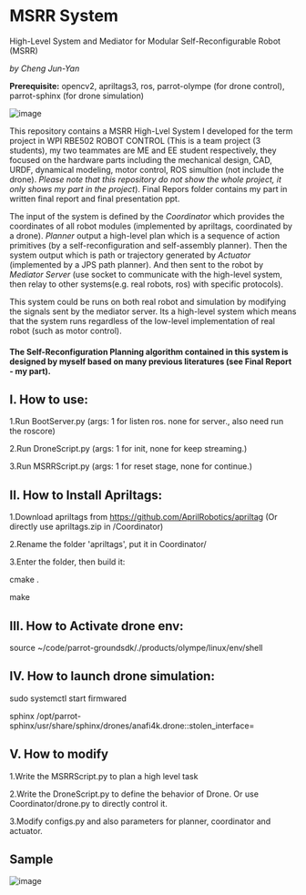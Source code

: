 # MSRR System
High-Level System and Mediator for Modular Self-Reconfigurable Robot (MSRR)

*by Cheng Jun-Yan*

**Prerequisite:** opencv2, apriltags3, ros, parrot-olympe (for drone control), parrot-sphinx (for drone simulation)

![image](https://github.com/chengjunyan1/MSRR-System/raw/master/system.png)

This repository contains a MSRR High-Lvel System I developed for the term project in WPI RBE502 ROBOT CONTROL (This is a team project (3 students), my two teammates are ME and EE student respectively, they focused on the hardware parts including the mechanical design, CAD, URDF, dynamical modeling, motor control, ROS simultion (not include the drone). *Please note that this repository do not show the whole project, it only shows my part in the project*). Final Repors folder contains my part in written final report and final presentation ppt. 

The input of the system is defined by the *Coordinator* which provides the coordinates of all robot modules (implemented by apriltags, coordinated by a drone). *Planner* output a high-level plan which is a sequence of action primitives (by a self-reconfiguration and self-assembly planner). Then the system output which is path or trajectory generated by *Actuator* (implemented by a JPS path planner). And then sent to the robot by *Mediator Server* (use socket to communicate with the high-level system, then relay to other systems(e.g. real robots, ros) with specific protocols). 

This system could be runs on both real robot and simulation by modifying the signals sent by the mediator server. Its a high-level system which means that the system runs regardless of the low-level implementation of real robot (such as motor control). 

#### The Self-Reconfiguration Planning algorithm contained in this system is designed by myself based on many previous literatures (see Final Report - my part). 

## I. How to use:

1.Run BootServer.py (args: 1 for listen ros. none for server., also need run the roscore)

2.Run DroneScript.py (args: 1 for init, none for keep streaming.)

3.Run MSRRScript.py (args: 1 for reset stage, none for continue.)

## II. How to Install Apriltags:

1.Download apriltags from https://github.com/AprilRobotics/apriltag (Or directly use apriltags.zip in /Coordinator)

2.Rename the folder 'apriltags', put it in Coordinator/

3.Enter the folder, then build it:

cmake .

make

## III. How to Activate drone env:

source ~/code/parrot-groundsdk/./products/olympe/linux/env/shell

## IV. How to launch drone simulation:

sudo systemctl start firmwared

sphinx /opt/parrot-sphinx/usr/share/sphinx/drones/anafi4k.drone::stolen_interface=

## V. How to modify

1.Write the MSRRScript.py to plan a high level task

2.Write the DroneScript.py to define the behavior of Drone. Or use Coordinator/drone.py to directly control it.

3.Modify configs.py and also parameters for planner, coordinator and actuator.

## Sample

![image](https://github.com/chengjunyan1/MSRR-System/raw/master/sample.png)
